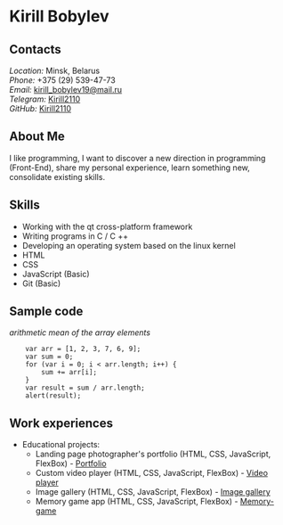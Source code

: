 # Kirill Bobylev
## Contacts
*Location:* Minsk, Belarus\
*Phone:* +375 (29) 539-47-73\
*Email:* kirill_bobylev19@mail.ru\
*Telegram:* [Kirill2110](https://t.me/kirill2110)\
*GitHub:* [Kirill2110](https://github.com/Kirill2110)
## About Me
I like programming, I want to discover a new direction in programming (Front-End), share my personal experience, learn something new, consolidate existing skills.
## Skills
* Working with the qt cross-platform framework
* Writing programs in C / C ++
* Developing an operating system based on the linux kernel
* HTML
* CSS
* JavaScript (Basic)
* Git (Basic)
## Sample code
*arithmetic mean of the array elements*
```
    var arr = [1, 2, 3, 7, 6, 9];
    var sum = 0;
    for (var i = 0; i < arr.length; i++) {
	    sum += arr[i];
    }
    var result = sum / arr.length;
    alert(result);
```
## Work experiences
* Educational projects:
    * Landing page photographer's portfolio (HTML, CSS, JavaScript, FlexBox) - [Portfolio](https://rolling-scopes-school.github.io/kirill2110-JSFEPRESCHOOL/portfolio/)
    * Custom video player (HTML, CSS, JavaScript, FlexBox) - [Video player](https://rolling-scopes-school.github.io/kirill2110-JSFEPRESCHOOL/custom-video/)
    * Image gallery (HTML, CSS, JavaScript, FlexBox) - [Image gallery](https://rolling-scopes-school.github.io/kirill2110-JSFEPRESCHOOL/image-galery/)
    * Memory game app (HTML, CSS, JavaScript, FlexBox) - [Memory-game](https://rolling-scopes-school.github.io/kirill2110-JSFEPRESCHOOL/memory-game/)